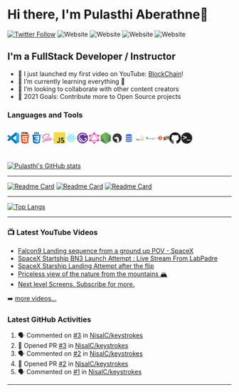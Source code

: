 # Hi there, I'm Pulasthi Aberathne👋

[![Twitter Follow](https://img.shields.io/twitter/follow/pulasthiabe?color=1DA1F2&logo=twitter&style=for-the-badge)](https://twitter.com/pulasthiabe)
![Website](https://img.shields.io/website?down_color=red&down_message=Offline&label=PulasthiAbe&logo=Instagram&style=for-the-badge&up_color=blue&up_message=Online&url=https%3A%2F%2Fwww.instagram.com%2Fpulasthiabe%2F%3Fhl%3Den)
![Website](https://img.shields.io/website?down_color=red&down_message=Offline&label=PulasthiAbe&logo=Facebook&style=for-the-badge&up_color=blue&up_message=Online&url=https%3A%2F%2Fwww.facebook.com%2Fpulasthiabe)
![Website](https://img.shields.io/website?down_color=red&down_message=Offline&label=techtheory&logo=YouTube&logoColor=red&style=for-the-badge&up_color=red&up_message=Online&url=https%3A%2F%2Fwww.youtube.com%2Fchannel%2FUCmm_sWzhKbaUGin3yzI1ILQ)
![Website](https://img.shields.io/website?down_color=blue&down_message=Offline&label=Pulasthi%20aberathne&logo=LinkedIn&logoColor=blue&style=for-the-badge&up_color=blue&up_message=Online&url=https%3A%2F%2Fwww.linkedin.com%2Fin%2Fpulasthi-aberathne-b87979175%2F)

## I'm a FullStack Developer / Instructor

- 🔭 I just launched my first video on YouTube: [BlockChain](https://www.youtube.com/watch?v=kdrdPpAaz8I)!
- 🌱 I’m currently learning everything 🤣
- 👯 I’m looking to collaborate with other content creators
- 🥅 2021 Goals: Contribute more to Open Source projects

### Languages and Tools

[<img align="left" alt="Visual Studio Code" width="26px" src="https://raw.githubusercontent.com/github/explore/80688e429a7d4ef2fca1e82350fe8e3517d3494d/topics/visual-studio-code/visual-studio-code.png" />][webdevplaylist]
[<img align="left" alt="HTML5" width="26px" src="https://raw.githubusercontent.com/github/explore/80688e429a7d4ef2fca1e82350fe8e3517d3494d/topics/html/html.png" />][webdevplaylist]
[<img align="left" alt="CSS3" width="26px" src="https://raw.githubusercontent.com/github/explore/80688e429a7d4ef2fca1e82350fe8e3517d3494d/topics/css/css.png" />][cssplaylist]
[<img align="left" alt="Sass" width="26px" src="https://raw.githubusercontent.com/github/explore/80688e429a7d4ef2fca1e82350fe8e3517d3494d/topics/sass/sass.png" />][cssplaylist]
[<img align="left" alt="JavaScript" width="26px" src="https://raw.githubusercontent.com/github/explore/80688e429a7d4ef2fca1e82350fe8e3517d3494d/topics/javascript/javascript.png" />][jsplaylist]
[<img align="left" alt="React" width="26px" src="https://raw.githubusercontent.com/github/explore/80688e429a7d4ef2fca1e82350fe8e3517d3494d/topics/react/react.png" />][reactplaylist]
[<img align="left" alt="Gatsby" width="26px" src="https://raw.githubusercontent.com/github/explore/e94815998e4e0713912fed477a1f346ec04c3da2/topics/gatsby/gatsby.png" />][webdevplaylist]
[<img align="left" alt="GraphQL" width="26px" src="https://raw.githubusercontent.com/github/explore/80688e429a7d4ef2fca1e82350fe8e3517d3494d/topics/graphql/graphql.png" />][webdevplaylist]
[<img align="left" alt="Node.js" width="26px" src="https://raw.githubusercontent.com/github/explore/80688e429a7d4ef2fca1e82350fe8e3517d3494d/topics/nodejs/nodejs.png" />][webdevplaylist]
[<img align="left" alt="Deno" width="26px" src="https://raw.githubusercontent.com/github/explore/361e2821e2dea67711cde99c9c40ed357061cf27/topics/deno/deno.png" />][webdevplaylist]
[<img align="left" alt="SQL" width="26px" src="https://raw.githubusercontent.com/github/explore/80688e429a7d4ef2fca1e82350fe8e3517d3494d/topics/sql/sql.png" />][webdevplaylist]
[<img align="left" alt="MySQL" width="26px" src="https://raw.githubusercontent.com/github/explore/80688e429a7d4ef2fca1e82350fe8e3517d3494d/topics/mysql/mysql.png" />][webdevplaylist]
[<img align="left" alt="MongoDB" width="26px" src="https://raw.githubusercontent.com/github/explore/80688e429a7d4ef2fca1e82350fe8e3517d3494d/topics/mongodb/mongodb.png" />][webdevplaylist]
[<img align="left" alt="Git" width="26px" src="https://raw.githubusercontent.com/github/explore/80688e429a7d4ef2fca1e82350fe8e3517d3494d/topics/git/git.png" />][webdevplaylist]
[<img align="left" alt="GitHub" width="26px" src="https://raw.githubusercontent.com/github/explore/78df643247d429f6cc873026c0622819ad797942/topics/github/github.png" />][webdevplaylist]
[<img align="left" alt="Terminal" width="26px" src="https://raw.githubusercontent.com/github/explore/80688e429a7d4ef2fca1e82350fe8e3517d3494d/topics/terminal/terminal.png" />][webdevplaylist]
<br />
<br />
---

[![Pulasthi's GitHub stats](https://github-readme-stats.vercel.app/api?username=PulasthiAbey&show_icons=true&theme=radical)](https://github.com/PulasthiAbey)

---
[![Readme Card](https://github-readme-stats.vercel.app/api/pin/?username=PulasthiAbey&repo=Weather-App&show_icons=true&theme=dark)](https://github.com/PulasthiAbey/Weather-App)
[![Readme Card](https://github-readme-stats.vercel.app/api/pin/?username=PulasthiAbey&repo=refactored-invention&show_icons=true&theme=dark)](https://github.com/PulasthiAbey/refactored-invention)
[![Readme Card](https://github-readme-stats.vercel.app/api/pin/?username=PulasthiAbey&repo=application-blockchain&show_icons=true&theme=dark)](https://github.com/PulasthiAbey/application-blockchain)

---

[![Top Langs](https://github-readme-stats.vercel.app/api/top-langs/?username=PulasthiAbey&show_icons=true&theme=cobalt)](https://github.com/anuraghazra/github-readme-stats)

---

### 📺 Latest YouTube Videos

<!-- YOUTUBE:START -->
- [Falcon9 Landing sequence from a ground up POV - SpaceX](https://www.youtube.com/watch?v=a54mgKGhf30)
- [SpaceX Startship BN3 Launch Attempt : Live Stream From LabPadre](https://www.youtube.com/watch?v=RmtW2rMskXc)
- [SpaceX Starship Landing Attempt after the flip](https://www.youtube.com/watch?v=vNq9vfJnnO4)
- [Priceless view of the nature from the mountains 🏔](https://www.youtube.com/watch?v=GFCRy5whBe0)
- [Next level Screens. Subscribe for more.](https://www.youtube.com/watch?v=WgfwJim15pQ)
<!-- YOUTUBE:END -->

➡️ [more videos...](https://www.youtube.com/channel/UCmm_sWzhKbaUGin3yzI1ILQ)

### Latest GitHub Activities
<!--START_SECTION:activity-->
1. 🗣 Commented on [#3](https://github.com/NisalC/keystrokes/issues/3) in [NisalC/keystrokes](https://github.com/NisalC/keystrokes)
2. 💪 Opened PR [#3](https://github.com/NisalC/keystrokes/pull/3) in [NisalC/keystrokes](https://github.com/NisalC/keystrokes)
3. 🗣 Commented on [#2](https://github.com/NisalC/keystrokes/issues/2) in [NisalC/keystrokes](https://github.com/NisalC/keystrokes)
4. 💪 Opened PR [#2](https://github.com/NisalC/keystrokes/pull/2) in [NisalC/keystrokes](https://github.com/NisalC/keystrokes)
5. 🗣 Commented on [#1](https://github.com/NisalC/keystrokes/issues/1) in [NisalC/keystrokes](https://github.com/NisalC/keystrokes)
<!--END_SECTION:activity-->
---

[website]: https://codeSTACKr.com
[course]: http://vsCodeHero.com
[webdevplaylist]: https://www.youtube.com/playlist?list=PLkwxH9e_vrAJ0WbEsFA9W3I1W-g_BTsbt
[jsplaylist]: https://www.youtube.com/playlist?list=PLkwxH9e_vrALRJKu7wfXby3MKeflhTu6B
[cssplaylist]: https://www.youtube.com/playlist?list=PLkwxH9e_vrALSdvZuEh6gqQdmDoDIoqz4
[reactplaylist]: https://www.youtube.com/playlist?list=PLkwxH9e_vrAK4TdffpxKY3QGyHCpxFcQ0
